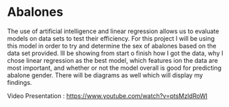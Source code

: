 # Abalones

The use of artificial intelligence and linear regression allows us to evaluate models on data sets to test their efficiency. For this project I will be using this model in order to try and determine the sex of abalones based on the data set provided. Ill be showing from start o finish how I got the data, why I chose linear regression as the best model, which features ion the data are most important, and whether or not the model overall is good for predicting abalone gender. There will be diagrams as well which will display my findings. 

Video Presentation : https://www.youtube.com/watch?v=ptsMzldRoWI
